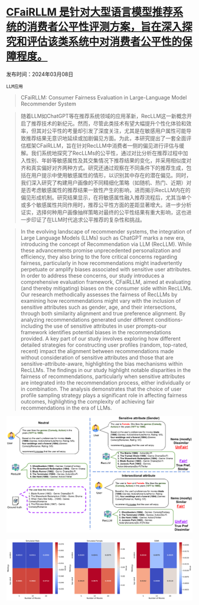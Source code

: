 # [CFaiRLLM 是针对大型语言模型推荐系统的消费者公平性评测方案，旨在深入探究和评估该类系统中对消费者公平性的保障程度。](https://arxiv.org/abs/2403.05668)

发布时间：2024年03月08日

`LLM应用`

> CFaiRLLM: Consumer Fairness Evaluation in Large-Language Model Recommender System

> 随着LLM如ChatGPT等在推荐系统领域的应用革新，RecLLM这一新概念开启了推荐技术的新纪元。然而，尽管此类技术有望大幅提升个性化体验和效率，但其对公平性的考量却引发了深度关注，尤其是在敏感用户属性可能导致推荐结果无意识地延续或加剧偏见方面。为此，本研究提出了一套全面评估框架CFaiRLLM，旨在针对RecLLM中消费者一侧的偏见进行评估与缓解。我们系统地探究了RecLLMs的公平性，通过对比分析在推荐过程中加入性别、年龄等敏感属性及其交集情况下推荐结果的变化，并采用相似度对齐和真实偏好对齐两种方式。研究还通过观察在不同条件下的推荐生成，包括在用户提示中使用敏感属性的情形，以识别其中存在的潜在偏见。同时，我们深入研究了构建用户画像的不同精细化策略（如随机、热门、近期）对是否考虑敏感属性的推荐结果一致性产生的影响，进而揭示RecLLM内在的偏见形成机制。研究结果显示，在将敏感属性融入推荐流程后，尤其当单个或多个敏感属性共同作用时，推荐公平性方面的差距显著增大。进一步分析证实，选择何种用户画像抽样策略对最终的公平性结果有重大影响，这也进一步印证了在LLM时代追求公平推荐的复杂性和挑战。

> In the evolving landscape of recommender systems, the integration of Large Language Models (LLMs) such as ChatGPT marks a new era, introducing the concept of Recommendation via LLM (RecLLM). While these advancements promise unprecedented personalization and efficiency, they also bring to the fore critical concerns regarding fairness, particularly in how recommendations might inadvertently perpetuate or amplify biases associated with sensitive user attributes. In order to address these concerns, our study introduces a comprehensive evaluation framework, CFaiRLLM, aimed at evaluating (and thereby mitigating) biases on the consumer side within RecLLMs.
  Our research methodically assesses the fairness of RecLLMs by examining how recommendations might vary with the inclusion of sensitive attributes such as gender, age, and their intersections, through both similarity alignment and true preference alignment. By analyzing recommendations generated under different conditions-including the use of sensitive attributes in user prompts-our framework identifies potential biases in the recommendations provided. A key part of our study involves exploring how different detailed strategies for constructing user profiles (random, top-rated, recent) impact the alignment between recommendations made without consideration of sensitive attributes and those that are sensitive-attribute-aware, highlighting the bias mechanisms within RecLLMs.
  The findings in our study highlight notable disparities in the fairness of recommendations, particularly when sensitive attributes are integrated into the recommendation process, either individually or in combination. The analysis demonstrates that the choice of user profile sampling strategy plays a significant role in affecting fairness outcomes, highlighting the complexity of achieving fair recommendations in the era of LLMs.

![CFaiRLLM 是针对大型语言模型推荐系统的消费者公平性评测方案，旨在深入探究和评估该类系统中对消费者公平性的保障程度。](../../../paper_images/2403.05668/x1.png)

![CFaiRLLM 是针对大型语言模型推荐系统的消费者公平性评测方案，旨在深入探究和评估该类系统中对消费者公平性的保障程度。](../../../paper_images/2403.05668/x2.png)
